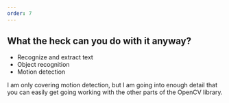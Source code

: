 ```yaml
---
order: 7
---
```


## What the heck can you do with it anyway?

* Recognize and extract text
* Object recognition
* Motion detection

I am only covering motion detection, but I am going into enough detail that you can easily get going working with the other parts of the OpenCV library.
